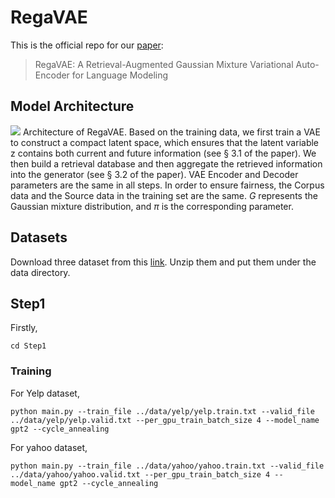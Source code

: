 # RegaVAE
This is the official repo for our [paper](https://arxiv.org/abs/2310.10567): 
> RegaVAE: A Retrieval-Augmented Gaussian Mixture Variational Auto-Encoder for Language Modeling

## Model Architecture
![](https://github.com/TrustedLLM/RegaVAE/blob/main/architecture.png)
Architecture of RegaVAE. Based on the training data, we first train a VAE to construct a compact latent space, which ensures that the latent variable z contains both current and future information (see § 3.1 of the paper). We then build a retrieval database and then aggregate the retrieved information into the generator (see § 3.2 of the paper). VAE Encoder and Decoder parameters are the same in all steps. In order to ensure fairness, the Corpus data and the Source data in the training set are the same. $G$ represents the Gaussian mixture distribution, and $π$ is the corresponding parameter.

## Datasets
Download three dataset from this [link](https://drive.google.com/drive/folders/1mcn6nqLDVvrGatKHbdbtDSj9PQI5Eu8S?usp=sharing). Unzip them and put them under the data directory.

## Step1
Firstly,
```
cd Step1
```
### Training
For Yelp dataset,
```
python main.py --train_file ../data/yelp/yelp.train.txt --valid_file ../data/yelp/yelp.valid.txt --per_gpu_train_batch_size 4 --model_name gpt2 --cycle_annealing
```
For yahoo dataset,
```
python main.py --train_file ../data/yahoo/yahoo.train.txt --valid_file ../data/yahoo/yahoo.valid.txt --per_gpu_train_batch_size 4 --model_name gpt2 --cycle_annealing
```
